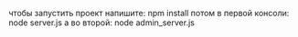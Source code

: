чтобы запустить проект напишите:
npm install
потом в первой консоли: node server.js
а во второй: node admin_server.js

